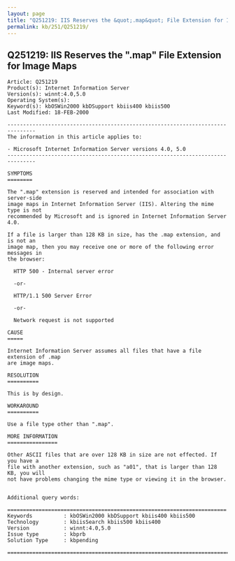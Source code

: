 ```yaml
---
layout: page
title: "Q251219: IIS Reserves the &quot;.map&quot; File Extension for Image Maps"
permalink: kb/251/Q251219/
---
```


## Q251219: IIS Reserves the &quot;.map&quot; File Extension for Image Maps

	Article: Q251219
	Product(s): Internet Information Server
	Version(s): winnt:4.0,5.0
	Operating System(s): 
	Keyword(s): kbOSWin2000 kbDSupport kbiis400 kbiis500
	Last Modified: 18-FEB-2000
	
	-------------------------------------------------------------------------------
	The information in this article applies to:
	
	- Microsoft Internet Information Server versions 4.0, 5.0 
	-------------------------------------------------------------------------------
	
	SYMPTOMS
	========
	
	The ".map" extension is reserved and intended for association with server-side
	image maps in Internet Information Server (IIS). Altering the mime type is not
	recommended by Microsoft and is ignored in Internet Information Server 4.0.
	
	If a file is larger than 128 KB in size, has the .map extension, and is not an
	image map, then you may receive one or more of the following error messages in
	the browser:
	
	  HTTP 500 - Internal server error
	
	  -or-
	
	  HTTP/1.1 500 Server Error
	
	  -or-
	
	  Network request is not supported
	
	CAUSE
	=====
	
	Internet Information Server assumes all files that have a file extension of .map
	are image maps.
	
	RESOLUTION
	==========
	
	This is by design.
	
	WORKAROUND
	==========
	
	Use a file type other than ".map".
	
	MORE INFORMATION
	================
	
	Other ASCII files that are over 128 KB in size are not effected. If you have a
	file with another extension, such as "a01", that is larger than 128 KB, you will
	not have problems changing the mime type or viewing it in the browser.
	
	
	Additional query words:
	
	======================================================================
	Keywords          : kbOSWin2000 kbDSupport kbiis400 kbiis500 
	Technology        : kbiisSearch kbiis500 kbiis400
	Version           : winnt:4.0,5.0
	Issue type        : kbprb
	Solution Type     : kbpending
	
	=============================================================================
	
